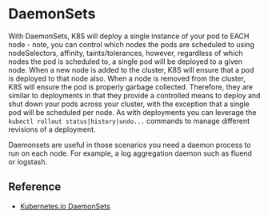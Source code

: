 # DaemonSets #

With DaemonSets, K8S will deploy a single instance of your pod to EACH node - note, you can control which nodes the pods are scheduled to using nodeSelectors, affinity, taints/tolerances, however, regardless of which nodes the pod is scheduled to, a single pod will be deployed to a given node. When a new node is added to the cluster, K8S will ensure that a pod is deployed to that node also. When a node is removed from the cluster, K8S will ensure the pod is properly garbage collected.  Therefore, they are similar to deployments in that they provide a controlled means to deploy and shut down your pods across your cluster, with the exception that a single pod will be scheduled per node.  As with deployments you can leverage the ```kubectl rollout status|history|undo...``` commands to manage different revisions of a deployment.

Daemonsets are useful in those scenarios you need a daemon process to run on each node.  For example, a log aggregation daemon such as fluend or logstash.

## Reference ##

* [Kubernetes.io DaemonSets](https://kubernetes.io/docs/concepts/workloads/controllers/daemonset/)
